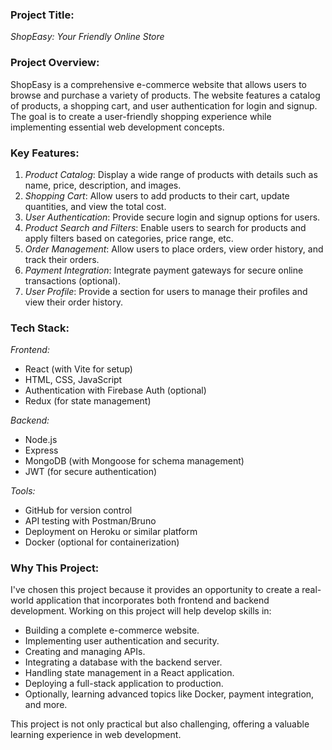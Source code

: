 
### Project Title:
*ShopEasy: Your Friendly Online Store*

### Project Overview:
ShopEasy is a comprehensive e-commerce website that allows users to browse and purchase a variety of products. The website features a catalog of products, a shopping cart, and user authentication for login and signup. The goal is to create a user-friendly shopping experience while implementing essential web development concepts.

### Key Features:
1. *Product Catalog*: Display a wide range of products with details such as name, price, description, and images.
2. *Shopping Cart*: Allow users to add products to their cart, update quantities, and view the total cost.
3. *User Authentication*: Provide secure login and signup options for users.
4. *Product Search and Filters*: Enable users to search for products and apply filters based on categories, price range, etc.
5. *Order Management*: Allow users to place orders, view order history, and track their orders.
6. *Payment Integration*: Integrate payment gateways for secure online transactions (optional).
7. *User Profile*: Provide a section for users to manage their profiles and view their order history.

### Tech Stack:
*Frontend:*
- React (with Vite for setup)
- HTML, CSS, JavaScript
- Authentication with Firebase Auth (optional)
- Redux (for state management)

*Backend:*
- Node.js
- Express
- MongoDB (with Mongoose for schema management)
- JWT (for secure authentication)

*Tools:*
- GitHub for version control
- API testing with Postman/Bruno
- Deployment on Heroku or similar platform
- Docker (optional for containerization)

### Why This Project:
I've chosen this project because it provides an opportunity to create a real-world application that incorporates both frontend and backend development. Working on this project will help develop skills in:
- Building a complete e-commerce website.
- Implementing user authentication and security.
- Creating and managing APIs.
- Integrating a database with the backend server.
- Handling state management in a React application.
- Deploying a full-stack application to production.
- Optionally, learning advanced topics like Docker, payment integration, and more.

This project is not only practical but also challenging, offering a valuable learning experience in web development.


